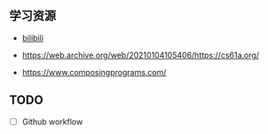 ## 学习资源

* [bilibili](https://www.bilibili.com/video/BV1s3411G7yM/?buvid=Y843DB827A618F0C426DAF2ACA32D03964F1&from_spmid=search.search-result.0.0&is_story_h5=false&mid=ZZGMQA4t%2BMw3rgrLk5QMZg%3D%3D&p=1&plat_id=114&share_from=ugc&share_medium=iphone_i&share_plat=ios&share_session_id=C8DD3784-8E03-48CC-90C3-41AAD4F9E0BF&share_source=WEIXIN&share_tag=s_i&spmid=united.player-video-detail.0.0&timestamp=1719403092&unique_k=ZmSQ475&up_id=95093036)

* https://web.archive.org/web/20210104105406/https://cs61a.org/

* https://www.composingprograms.com/

## TODO

- [ ] Github workflow

